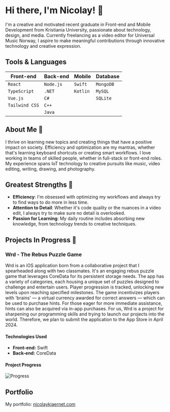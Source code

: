 # Hi there, I'm Nicolay! 👋

I'm a creative and motivated recent graduate in Front-end and Mobile Development from Kristiania University, passionate about technology, design, and media. Currently freelancing as a video editor for Universal Music Norway, I aspire to make meaningful contributions through innovative technology and creative expression.

## Tools & Languages

| Front-end       | Back-end       | Mobile         | Database       |
|-----------------|----------------|----------------|----------------|
| `React`         | `Node.js`      | `Swift`        | `MongoDB`      |
| `TypeScript`    | `.NET`         | `Kotlin`       | `MySQL`        |
| `Vue.js`        | `C#`           |                | `SQLite`       |
| `Tailwind CSS`  | `C++`          |                |                |
|                 | `Java`         |                |                |

## About Me 📖

I thrive on learning new topics and creating things that have a positive impact on society. Efficiency and optimization are my mantras, whether that's learning keyboard shortcuts or creating smart workflows. I love working in teams of skilled people, whether in full-stack or front-end roles. My experience spans IoT technology to creative pursuits like music, video editing, writing, drawing, and photography.

## Greatest Strengths 💪

- **Efficiency**: I'm obsessed with optimizing my workflows and always try to find ways to do more in less time.
- **Attention to Detail**: Whether it's code quality or the nuances in a video edit, I always try to make sure no detail is overlooked.
- **Passion for Learning**: My daily routine includes absorbing new knowledge, from technology trends to creative techniques.

## Projects In Progress 🚀

### Wrd - The Rebus Puzzle Game

Wrd is an iOS application born from a collaborative project that I spearheaded along with two classmates. It's an engaging rebus puzzle game that leverages CoreData for its persistent storage needs. The app has a variety of categories, each housing a unique set of puzzles designed to challenge and entertain users. Player progression is tracked, unlocking new levels upon reaching specified milestones. The game incentivizes players with 'brains' — a virtual currency awarded for correct answers — which can be used to purchase hints. For those eager for more immediate assistance, hints can also be acquired via in-app purchases. For us, Wrd is a project for sharpening our programming skills and trying to launch our projects into the world. Therefore, we plan to submit the application to the App Store in April 2024.

#### Technologies Used

- **Front-end:** Swift
- **Back-end:** CoreData

#### Project Progress

![Progress](https://img.shields.io/badge/Progress-30%25-orange)

## Portfolio
My portfolio: [nicolaykjaernet.com](https://www.nicolaykjaernet.com)
